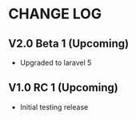CHANGE LOG
==========


## V2.0 Beta 1 (Upcoming)

* Upgraded to laravel 5


## V1.0 RC 1 (Upcoming)

* Initial testing release
